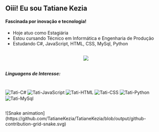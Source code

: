 ## Oiii! Eu sou Tatiane Kezia

#### Fascinada por inovação e tecnologia!

- Hoje atuo como Estagiária
- Estou cursando Técnico em Informática e Engenharia de Produção
- Estudando C#, JavaScript, HTML, CSS, MySql, Python 


##  


<div align="center">
<img height="280em" src="https://github-readme-stats.vercel.app/api/top-langs/?username=TatianeKezia&layout=compact&theme=github_dark&custom_title=Principais Linguagens Utilizadas&hide=Objective-C"/>
</div>

##


##### Linguagens de Interesse:
<div style = "display: inline_block" align = ""><br>
  <img align="center" alt ="Tati-C#" height ="32em" width ="32em" src="https://cdn.jsdelivr.net/gh/devicons/devicon/icons/csharp/csharp-original.svg" />
  <img align="center" alt ="Tati-JavaScript" height ="32em" width ="32em" src="https://cdn.jsdelivr.net/gh/devicons/devicon/icons/javascript/javascript-original.svg">
  <img align="center" alt ="Tati-HTML" height ="32em" width ="32em" src="https://cdn.jsdelivr.net/gh/devicons/devicon/icons/html5/html5-original.svg" />
  <img align="center" alt ="Tati-CSS" height ="32em" width ="32em" src="https://cdn.jsdelivr.net/gh/devicons/devicon/icons/css3/css3-original.svg" />
  <img align="center" alt ="Tati-Python" height ="32em" width ="32em" src="https://cdn.jsdelivr.net/gh/devicons/devicon/icons/python/python-original.svg" />
  <img align="center" alt ="Tati-MySql" height ="32em" width ="32em" src="https://cdn.jsdelivr.net/gh/devicons/devicon/icons/mysql/mysql-original.svg" />
</div>

##
<div>
  ![Snake animation](https://github.com/TatianeKezia/TatianeKezia/blob/output/github-contribution-grid-snake.svg)
</div>
